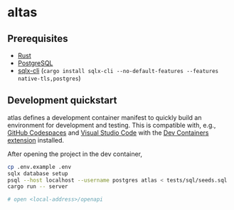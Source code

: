 # altas

## Prerequisites

  * [Rust](https://www.rust-lang.org/)
  * [PostgreSQL](https://www.postgresql.org/)
  * [sqlx-cli](https://github.com/launchbadge/sqlx/tree/main/sqlx-cli) (`cargo install sqlx-cli --no-default-features --features native-tls,postgres`)

## Development quickstart

atlas defines a development container manifest to quickly build an environment
for development and testing. This is compatible with, e.g., [GitHub Codespaces]
and [Visual Studio Code] with the [Dev Containers extension] installed.

After opening the project in the dev container,

```sh
cp .env.example .env
sqlx database setup
psql --host localhost --username postgres atlas < tests/sql/seeds.sql
cargo run -- server

# open <local-address>/openapi
```

[GitHub Codespaces]: https://github.com/features/codespaces
[Visual Studio Code]: https://code.visualstudio.com/
[Dev Containers extension]: https://marketplace.visualstudio.com/items?itemName=ms-vscode-remote.remote-containers
